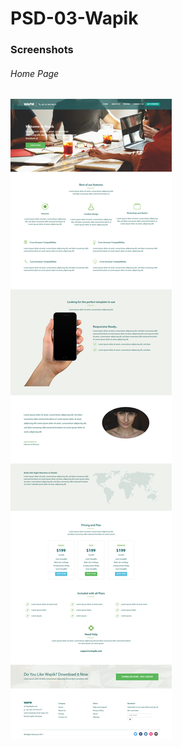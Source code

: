 # PSD-03-Wapik


### Screenshots
###### Home Page

![Home Page](https://github.com/anitaaziz/psd-to-html-examples/blob/master/PSD-03-Wapik/screenshot-main.png)
